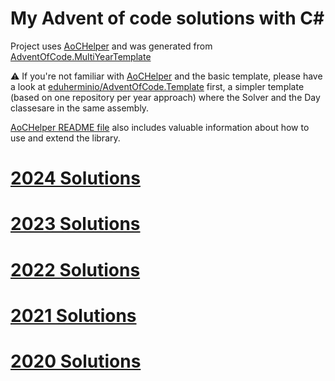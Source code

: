 # My Advent of code solutions with C#
Project uses [AoCHelper](https://github.com/eduherminio/AoCHelper) and was generated from [AdventOfCode.MultiYearTemplate](https://github.com/eduherminio/AdventOfCode.MultiYearTemplate)

⚠️ If you're not familiar with [AoCHelper](https://github.com/eduherminio/AoCHelper) and the basic template, please have a look at [eduherminio/AdventOfCode.Template](https://github.com/eduherminio/AdventOfCode.Template) first, a simpler template (based on one repository per year approach) where the Solver and the Day classesare in the same assembly.

[AoCHelper README file](https://github.com/eduherminio/AoCHelper#advanced-usage) also includes valuable information about how to use and extend the library.

# [2024 Solutions](https://github.com/RedRabel99/AoC-CSharp-Solutions/tree/main/src/AoC2024)
# [2023 Solutions](https://github.com/RedRabel99/AoC-CSharp-Solutions/tree/main/src/AoC2023)
# [2022 Solutions](https://github.com/RedRabel99/AoC-CSharp-Solutions/tree/main/src/AoC2022)
# [2021 Solutions](https://github.com/RedRabel99/AoC-CSharp-Solutions/tree/main/src/AoC2021)
# [2020 Solutions](https://github.com/RedRabel99/AoC-CSharp-Solutions/tree/main/src/AoC2020)
